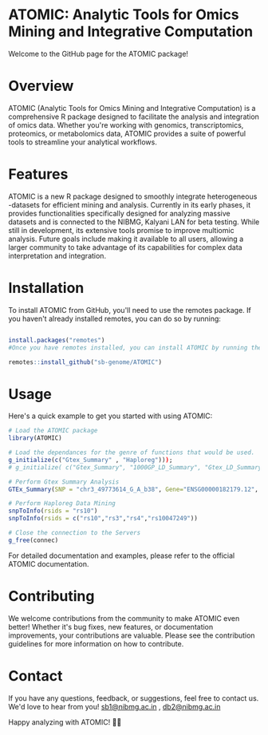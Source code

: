 # ATOMIC: Analytic Tools for Omics Mining and Integrative Computation
Welcome to the GitHub page for the ATOMIC package!

# Overview
ATOMIC (Analytic Tools for Omics Mining and Integrative Computation) is a comprehensive R package designed to facilitate the analysis and integration of omics data. Whether you're working with genomics, transcriptomics, proteomics, or metabolomics data, ATOMIC provides a suite of powerful tools to streamline your analytical workflows.

# Features
ATOMIC is a new R package designed to smoothly integrate heterogeneous -datasets for efficient mining and analysis. Currently in its early phases, it provides functionalities specifically designed for analyzing massive datasets and is connected to the NIBMG, Kalyani LAN for beta testing. While still in development, its extensive tools promise to improve multiomic analysis. Future goals include making it available to all users, allowing a larger community to take advantage of its capabilities for complex data interpretation and integration.

# Installation
To install ATOMIC from GitHub, you'll need to use the remotes package. If you haven't already installed remotes, you can do so by running:

```R

install.packages("remotes")
#Once you have remotes installed, you can install ATOMIC by running the following command:

remotes::install_github("sb-genome/ATOMIC")
```
# Usage
Here's a quick example to get you started with using ATOMIC:

```R
# Load the ATOMIC package
library(ATOMIC)

# Load the dependances for the genre of functions that would be used.
g_initialize(c("Gtex_Summary" , "Haploreg")));
# g_initialize( c("Gtex_Summary", "1000GP_LD_Summary", "Gtex_LD_Summary" , "UKBB_BP_Enrichment" , "Haploreg" , "Genomic_Regions" ));

# Perform Gtex Summary Analysis
GTEx_Summary(SNP = "chr3_49773614_G_A_b38", Gene="ENSG00000182179.12", Tissue="Whole_Blood");

# Perform Haploreg Data Mining
snpToInfo(rsids = "rs10")
snpToInfo(rsids = c("rs10","rs3","rs4","rs10047249"))

# Close the connection to the Servers
g_free(connec)
```
For detailed documentation and examples, please refer to the official ATOMIC documentation.

# Contributing
We welcome contributions from the community to make ATOMIC even better! Whether it's bug fixes, new features, or documentation improvements, your contributions are valuable. Please see the contribution guidelines for more information on how to contribute.

# Contact
If you have any questions, feedback, or suggestions, feel free to contact us. We'd love to hear from you!
sb1@nibmg.ac.in , db2@nibmg.ac.in

Happy analyzing with ATOMIC! 🧬🔬
